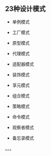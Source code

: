 ## 23种设计模式

- 单例模式

- 工厂模式

- 原型模式

- 代理模式

- 适配器模式

- 装饰模式

- 享元模式

- 组合模式

- 策略模式

- 命令模式

- 观察者模式

- 备忘录模式

。。。